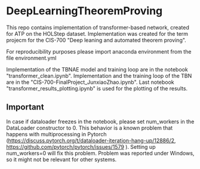 # DeepLearningTheoremProving
This repo contains implementation of transformer-based network, created for ATP on the HOLStep dataset.
Implementation was created for the term projecm for the CIS-700 "Deep leaning and automated theorem proving".

For reproducibility purposes please import anaconda environment from the file environment.yml

Implementation of the TBNAE model and training loop are in the notebook "transformer_clean.ipynb". Implementation and the training loop of the TBN are in the  "CIS-700-FinalProject_JunxiaoZhao.ipynb". Last notebook "transformer_results_plotting.ipynb" is used for the plotting of the results. 

## Important
In case if dataloader freezes in the notebook, please set num_workers in the DataLoader constructor to 0. This behavior is a known problem that happens with multiprocessing in Pytorch (https://discuss.pytorch.org/t/dataloader-iteration-hang-up/12886/2, https://github.com/pytorch/pytorch/issues/1579 ). Setting up num_workers=0 will fix this problem. Problem was reported under Windows, so it might not be relevant for other systems.
